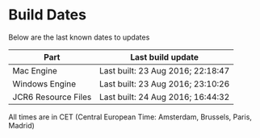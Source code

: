 # Build Dates

Below are the last known dates to updates

Part | Last build update
-----|-----
Mac Engine | Last built: 23 Aug 2016; 22:18:47
Windows Engine | Last built: 23 Aug 2016; 23:10:26
JCR6 Resource Files | Last built: 24 Aug 2016; 16:44:32
All times are in CET (Central European Time: Amsterdam, Brussels, Paris, Madrid)



